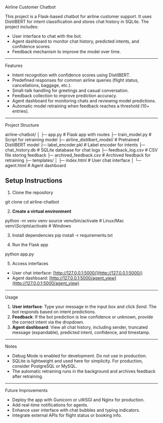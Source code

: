 
 Airline Customer Chatbot

This project is a Flask-based chatbot for airline customer support. It uses DistilBERT for intent classification and stores chat history in SQLite. The project includes:

* User interface to chat with the bot.
* Agent dashboard to monitor chat history, predicted intents, and confidence scores.
* Feedback mechanism to improve the model over time.

---

 Features

* Intent recognition with confidence scores using DistilBERT.
* Predefined responses for common airline queries (flight status, cancellations, baggage, etc.).
* Small-talk handling for greetings and casual conversation.
* Feedback collection to improve prediction accuracy.
* Agent dashboard for monitoring chats and reviewing model predictions.
* Automatic model retraining when feedback reaches a threshold (10+ entries).

---

 Project Structure


airline-chatbot/
│
├─ app.py                # Flask app with routes
├─ train_model.py        # Script for retraining model
├─ airline_distilbert_model/  # Pretrained DistilBERT model
├─ label_encoder.pkl     # Label encoder for intents
├─ chat_history.db       # SQLite database for chat logs
├─ feedback_log.csv      # CSV file storing feedback
├─ archived_feedback.csv # Archived feedback for retraining
├─ templates/
│   ├─ index.html        # User chat interface
│   └─ agent.html        # Agent dashboard


## Setup Instructions

1. Clone the repository

git clone <repo-url>
cd airline-chatbot


2. **Create a virtual environment**

python -m venv venv
source venv/bin/activate  # Linux/Mac
venv\Scripts\activate     # Windows


3. Install dependencies
pip install -r requirements.txt


4. Run the Flask app

python app.py


5. Access interfaces

* User chat interface: [http://127.0.0.1:5000/](http://127.0.0.1:5000/)
* Agent dashboard: [http://127.0.0.1:5000/agent_view](http://127.0.0.1:5000/agent_view)

---

 Usage

1. **User interface**: Type your message in the input box and click *Send*. The bot responds based on intent predictions.
2. **Feedback**: If the bot prediction is low confidence or unknown, provide the correct intent via the dropdown.
3. **Agent dashboard**: View all chat history, including sender, truncated message (expandable), predicted intent, confidence, and timestamp.

---

 Notes

* Debug Mode is enabled for development. Do not use in production.
* SQLite is lightweight and used here for simplicity. For production, consider PostgreSQL or MySQL.
* The automatic retraining runs in the background and archives feedback after retraining.

---

Future Improvements

* Deploy the app with Gunicorn or uWSGI and Nginx for production.
* Add real-time notifications for agents.
* Enhance user interface with chat bubbles and typing indicators.
* Integrate external APIs for flight status or booking info.


